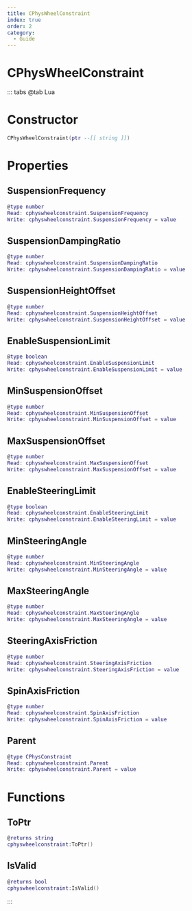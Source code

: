 ```yaml
---
title: CPhysWheelConstraint
index: true
order: 2
category:
  - Guide
---
```


# CPhysWheelConstraint

::: tabs
@tab Lua
# Constructor
```lua
CPhysWheelConstraint(ptr --[[ string ]])
```
# Properties
## SuspensionFrequency 
```lua
@type number
Read: cphyswheelconstraint.SuspensionFrequency
Write: cphyswheelconstraint.SuspensionFrequency = value
```
## SuspensionDampingRatio 
```lua
@type number
Read: cphyswheelconstraint.SuspensionDampingRatio
Write: cphyswheelconstraint.SuspensionDampingRatio = value
```
## SuspensionHeightOffset 
```lua
@type number
Read: cphyswheelconstraint.SuspensionHeightOffset
Write: cphyswheelconstraint.SuspensionHeightOffset = value
```
## EnableSuspensionLimit 
```lua
@type boolean
Read: cphyswheelconstraint.EnableSuspensionLimit
Write: cphyswheelconstraint.EnableSuspensionLimit = value
```
## MinSuspensionOffset 
```lua
@type number
Read: cphyswheelconstraint.MinSuspensionOffset
Write: cphyswheelconstraint.MinSuspensionOffset = value
```
## MaxSuspensionOffset 
```lua
@type number
Read: cphyswheelconstraint.MaxSuspensionOffset
Write: cphyswheelconstraint.MaxSuspensionOffset = value
```
## EnableSteeringLimit 
```lua
@type boolean
Read: cphyswheelconstraint.EnableSteeringLimit
Write: cphyswheelconstraint.EnableSteeringLimit = value
```
## MinSteeringAngle 
```lua
@type number
Read: cphyswheelconstraint.MinSteeringAngle
Write: cphyswheelconstraint.MinSteeringAngle = value
```
## MaxSteeringAngle 
```lua
@type number
Read: cphyswheelconstraint.MaxSteeringAngle
Write: cphyswheelconstraint.MaxSteeringAngle = value
```
## SteeringAxisFriction 
```lua
@type number
Read: cphyswheelconstraint.SteeringAxisFriction
Write: cphyswheelconstraint.SteeringAxisFriction = value
```
## SpinAxisFriction 
```lua
@type number
Read: cphyswheelconstraint.SpinAxisFriction
Write: cphyswheelconstraint.SpinAxisFriction = value
```
## Parent 
```lua
@type CPhysConstraint
Read: cphyswheelconstraint.Parent
Write: cphyswheelconstraint.Parent = value
```
# Functions
## ToPtr
```lua
@returns string
cphyswheelconstraint:ToPtr()
```
## IsValid
```lua
@returns bool
cphyswheelconstraint:IsValid()
```

:::